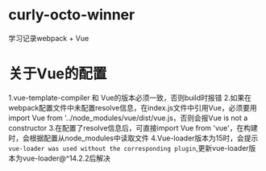 # curly-octo-winner
学习记录webpack + Vue

# 关于Vue的配置
1.vue-template-compiler 和 Vue的版本必须一致，否则build时报错
2.如果在webpack配置文件中未配置resolve信息，在index.js文件中引用Vue，必须要用import Vue from '../node_modules/vue/dist/vue.js，否则会报Vue is not a constructor
3.在配置了resolve信息后，可直接import Vue from 'vue'，在构建时，会根据配置从node_modules中读取文件
4.Vue-loader版本为15时，会提示 ``` vue-loader was used without the corresponding plugin```,更新vue-loader版本为vue-loader@^14.2.2后解决